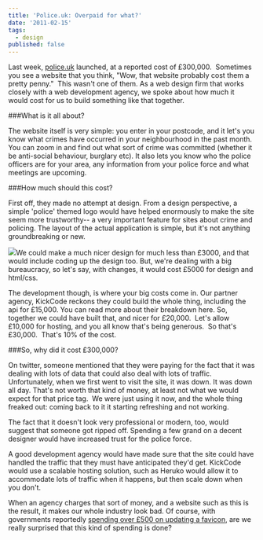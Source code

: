 ```yaml
---
title: 'Police.uk: Overpaid for what?'
date: '2011-02-15'
tags:
  - design
published: false
---
```


Last week, 
[police.uk](http://police.uk) launched, at a reported cost of £300,000.  Sometimes you see a website that you think, "Wow, that website probably cost them a pretty penny."  This wasn't one of them. As a web design firm that works closely with a web development agency, we spoke about how much it would cost for us to build something like that together.

###What is it all about?

The website itself is very simple: you enter in your postcode, and it let's you know what crimes have occurred in your neighbourhood in the past month.  You can zoom in and find out what sort of crime was committed (whether it be anti-social behaviour, burglary etc).  It also lets you know who the police officers are for your area, any information from your police force and what meetings are upcoming.

###How much should this cost?

First off, they made no attempt at design.  From a design perspective, a simple 'police' themed logo would have helped enormously to make the site seem more trustworthy-- a very important feature for sites about crime and policing.  The layout of the actual application is simple, but it's not anything groundbreaking or new.


![](http://thisiscapra.com/wp-content/uploads/2011/02/policeuk-300x196.jpg)We could make a much nicer design for much less than £3000, and that would include coding up the design too.  But, we're dealing with a big bureaucracy, so let's say, with changes, it would cost £5000 for design and html/css.

The development though, is where your big costs come in.  Our partner agency, KickCode reckons they could build the whole thing, including the api for £15,000.  You can read more about their breakdown here.  So, together we could have built that, and nicer for £20,000.  Let's allow £10,000 for hosting, and you all know that's being generous.  So that's £30,000.  That's 10% of the cost.

###So, why did it cost £300,000?

On twitter, someone mentioned that they were paying for the fact that it was dealing with lots of data that could also deal with lots of traffic.  Unfortunately, when we first went to visit the site, it was down.  It was down all day.  That's not worth that kind of money, at least not what we would expect for that price tag.  We were just using it now, and the whole thing freaked out: coming back to it it starting refreshing and not working.

The fact that it doesn't look very professional or modern, too, would suggest that someone got ripped off.  Spending a few grand on a decent designer would have increased trust for the police force.

A good development agency would have made sure that the site could have handled the traffic that they must have anticipated they'd get.  KickCode would use a scalable hosting solution, such as Heruko would allow it to accommodate lots of traffic when it happens, but then scale down when you don't.

When an agency charges that sort of money, and a website such as this is the result, it makes our whole industry look bad.  Of course, with governments reportedly 
[spending over £500 on updating a favicon](http://www.guardian.co.uk/technology/2011/feb/04/government-it-contracts-information-commissioner-office), are we really surprised that this kind of spending is done?

